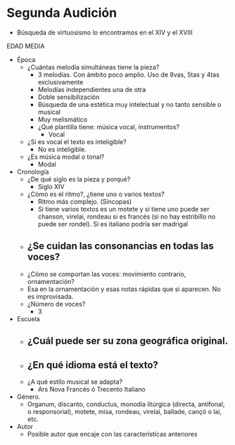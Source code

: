 # Segunda Audición

- Búsqueda de virtuosismo lo encontramos en el XIV y el XVIII

EDAD MEDIA
- Época
	- ¿Cuántas melodía simultáneas tiene la pieza?
		- 3 melodías. Con ámbito poco amplio. Uso de 8vas, 5tas y 4tas exclusivamente
		- Melodías independientes una de otra 
		- Doble sensibilización
		- Búsqueda de una estética muy intelectual y no tanto sensible o musical
		- Muy melismático
		- ¿Qué plantilla tiene: música vocal, instrumentos?
			- Vocal
	- ¿Si es vocal el texto es inteligible?
		- No es inteligible. 
	- ¿Es música modal o tonal?
		- Modal
- Cronología
	-  ¿De qué siglo es la pieza y porqué?
		- Siglo XIV
	- ¿Cómo es el ritmo?, ¿tiene uno o varios textos?
		- Ritmo más complejo. (Síncopas)
		- Si tiene varios textos es un motete y si tiene uno puede ser chanson, virelai, rondeau si es francés (si no hay estribillo no puede ser rondel). Si es italiano podría ser madrigal
	- ¿Se cuidan las consonancias en todas las voces?
		- 
	- ¿Cómo se comportan las voces: movimiento contrario, ornamentación?
	- Esa   en la ornamentación y esas notas rápidas que si aparecen. No es improvisada. 
	- ¿Número de voces?
		- 3
- Escuela
	- ¿Cuál puede ser su zona geográfica original.
		- 
	- ¿En qué idioma está el texto?
		- 
	- ¿A qué estilo musical se adapta?
		- Ars Nova Francés ó Trecento Italiano 
- Género. 
	- Organum, discanto, conductus, monodía litúrgica (directa, antifonal, o responsorial), motete, misa, rondeau, virelai, ballade, cançó o lai, etc.
- Autor
	- Posible autor que encaje con las características anteriores